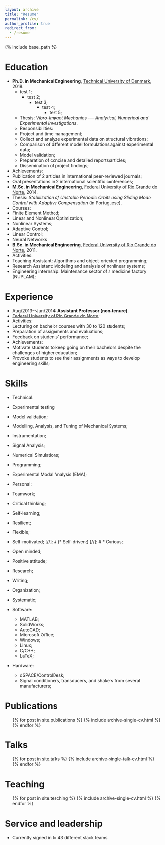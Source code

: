 ```yaml
---
layout: archive
title: "Resume"
permalink: /cv/
author_profile: true
redirect_from:
  - /resume
---
```


{% include base_path %}

Education
======
* **Ph.D. in Mechanical Engineering**, [Technical University of Denmark](http://www.mek.dtu.dk/english), 2018.
	* test 1;
		* test 2;
			* test 3;
				* test 4;
					* test 5;
  * Thesis: _Vibro-Impact Mechanics --- Analytical, Numerical and Experimental Investigations_.
  * Responsibilities:
  * Project and time management;
  * Collect and analyze experimental data on structural vibrations;
  * Comparison of different model formulations against experimental data;
  * Model validation;
  * Preparation of concise and detailed reports/articles;
  * Dissemination of project findings;
 * Achievements:
  * Publication of 2 articles in international peer-reviewed journals;
  * Oral presentations in 2 international scientific conferences;
* **M.Sc. in Mechanical Engineering**, [Federal University of Rio Grande do Norte](http://www.ufrn.br/en), 2014.
* Thesis: _Stabilization of Unstable Periodic Orbits using Sliding Mode Control with Adaptive Compensation_ (in Portuguese).
* Courses:
 * Finite Element Method;
  * Linear and Nonlinear Optimization;
  * Nonlinear Systems;
  * Adaptive Control;
  * Linear Control;
  * Neural Networks
* **B.Sc. in Mechanical Engineering**, [Federal University of Rio Grande do Norte](http://www.ufrn.br/en), 2011.
 * Activities:
  * Teaching Assistant: Algorithms and object-oriented programming;
  * Research Assistant: Modeling and analysis of nonlinear systems;
  * Engineering internship: Maintenance sector of a medicine factory (NUPLAM);

Experience
======
* Aug/2013--Jun/2014: **Assistant Professor (non-tenure)**.
 * [Federal University of Rio Grande do Norte](http://www.ufrn.br/en);
 * Activities:
  * Lecturing on bachelor courses with 30 to 120 students;
  * Preparation of assignments and evaluations;
  * Feedback on students’ performance;
 * Achievements:
  * Motivate students to keep going on their bachelors despite the challenges of higher education;
  * Provoke students to see their assignments as ways to develop engineering skills;
  
Skills
======
* Technical:
 * Experimental testing;
 * Model validation;
 * Modelling, Analysis, and Tuning of Mechanical Systems;
 * Instrumentation;
 * Signal Analysis;
 * Numerical Simulations;
 * Programming;
 * Experimental Modal Analysis (EMA);

* Personal:
 * Teamwork;
 * Critical thinking;
 * Self-learning;
 * Resilient;
 * Flexible;
 * Self-motivated;
[//]: #  (* Self-driven;)
[//]: #  * Curious;
 * Open minded;
 * Positive attitude;
 * Research;
 * Writing;
 * Organization;
 * Systematic;

* Software:
	* MATLAB;
	* SolidWorks;
	* AutoCAD;
	* Microsoft Office;
	* Windows;
	* Linux;
	* C/C++;
	* LaTeX;

* Hardware:
	* dSPACE/ControlDesk;
	* Signal conditioners, transducers, and shakers from several manufacturers;

Publications
======
  <ul>{% for post in site.publications %}
    {% include archive-single-cv.html %}
  {% endfor %}</ul>
  
Talks
======
  <ul>{% for post in site.talks %}
    {% include archive-single-talk-cv.html %}
  {% endfor %}</ul>
  
Teaching
======
  <ul>{% for post in site.teaching %}
    {% include archive-single-cv.html %}
  {% endfor %}</ul>
  
Service and leadership
======
* Currently signed in to 43 different slack teams
